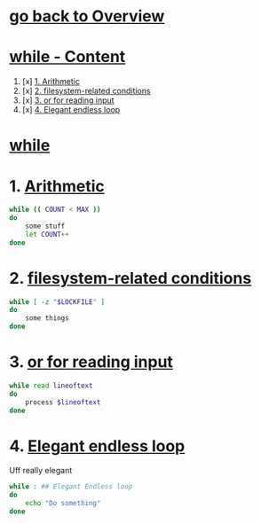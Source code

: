 # [go back to Overview](https://github.com/c4arl0s)

# [while - Content](https://github.com/c4arl0s/while#go-back-to-overview)

1. [x] [1. Arithmetic](https://github.com/c4arl0s/while#1-Arithmetic)
2. [x] [2. filesystem-related conditions](https://github.com/c4arl0s/while#2-filesystem-related-conditions)
3. [x] [3. or for reading input](https://github.com/c4arl0s/while#3-or-for-reading-input)
4. [x] [4. Elegant endless loop](https://github.com/c4arl0s/while#4-elegant-endless-loop)

# [while](https://github.com/c4arl0s/while#while---content)

# 1. [Arithmetic](https://github.com/c4arl0s/while#while---content)

```bash
while (( COUNT < MAX ))
do
    some stuff
    let COUNT++
done
```

# 2. [filesystem-related conditions](https://github.com/c4arl0s/while#while---content)

```bash
while [ -z "$LOCKFILE" ]
do
    some things
done
```

# 3. [or for reading input](https://github.com/c4arl0s/while#while---content)

```bash
while read lineoftext
do
    process $lineoftext
done
```

# 4. [Elegant endless loop](https://github.com/c4arl0s/while#while---content)

Uff really elegant

```bash
while : ## Elegant Endless loop
do
    echo "Do something"
done
```
